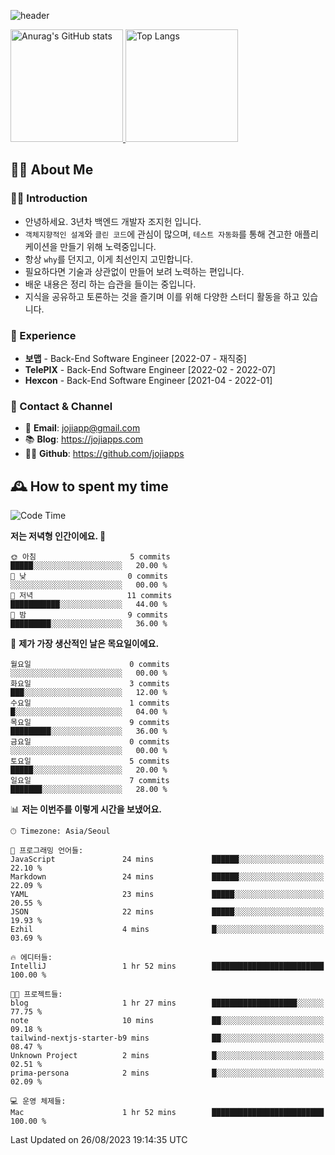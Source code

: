 ![header](https://capsule-render.vercel.app/api?type=transparent&fontColor=6b32af&height=200&text=Back-End%20Developer&fontSize=60)

<a href="#">
  <img height="180px" src="https://github-readme-stats.vercel.app/api?username=jojiapps&show_icons=true&theme=midnight-purple&locale=kr" alt="Anurag's GitHub stats"/>
</a>

<a href="#">
  <img height="180px" src="https://github-readme-stats.vercel.app/api/top-langs/?username=jojiapps&theme=midnight-purple&layout=compact&locale=kr" alt="Top Langs"/>
</a>

## 💁‍♂️ About Me

### 🙇‍♂️ Introduction

- 안녕하세요. 3년차 백엔드 개발자 조지헌 입니다.
- `객체지향적인 설계`와 `클린 코드`에 관심이 많으며, `테스트 자동화`를 통해 견고한 애플리케이션을 만들기 위해 노력중입니다.
- 항상 `why`를 던지고, 이게 최선인지 고민합니다.
- 필요하다면 기술과 상관없이 만들어 보려 노력하는 편입니다.
- 배운 내용은 정리 하는 습관을 들이는 중입니다.
- 지식을 공유하고 토론하는 것을 즐기며 이를 위해 다양한 스터디 활동을 하고 있습니다.

### 💼 Experience

- **보맵** - Back-End Software Engineer [2022-07 - 재직중]
- **TelePIX** - Back-End Software Engineer [2022-02 - 2022-07]
- **Hexcon** - Back-End Software Engineer [2021-04 - 2022-01]

### 🤝 Contact & Channel

- 📧 **Email**: jojiapp@gmail.com
- 📚 **Blog**: https://jojiapps.com
- 👨‍💻 **Github**: https://github.com/jojiapps

## 🕰 How to spent my time
<!--START_SECTION:waka-->
![Code Time](http://img.shields.io/badge/Code%20Time-558%20hrs%204%20mins-blue)

**저는 저녁형 인간이에요. 🦉** 

```text
🌞 아침                     5 commits           █████░░░░░░░░░░░░░░░░░░░░   20.00 % 
🌆 낮　                     0 commits           ░░░░░░░░░░░░░░░░░░░░░░░░░   00.00 % 
🌃 저녁                     11 commits          ███████████░░░░░░░░░░░░░░   44.00 % 
🌙 밤　                     9 commits           █████████░░░░░░░░░░░░░░░░   36.00 % 
```
📅 **제가 가장 생산적인 날은 목요일이에요.** 

```text
월요일                      0 commits           ░░░░░░░░░░░░░░░░░░░░░░░░░   00.00 % 
화요일                      3 commits           ███░░░░░░░░░░░░░░░░░░░░░░   12.00 % 
수요일                      1 commits           █░░░░░░░░░░░░░░░░░░░░░░░░   04.00 % 
목요일                      9 commits           █████████░░░░░░░░░░░░░░░░   36.00 % 
금요일                      0 commits           ░░░░░░░░░░░░░░░░░░░░░░░░░   00.00 % 
토요일                      5 commits           █████░░░░░░░░░░░░░░░░░░░░   20.00 % 
일요일                      7 commits           ███████░░░░░░░░░░░░░░░░░░   28.00 % 
```


📊 **저는 이번주를 이렇게 시간을 보냈어요.** 

```text
🕑︎ Timezone: Asia/Seoul

💬 프로그래밍 언어들: 
JavaScript               24 mins             ██████░░░░░░░░░░░░░░░░░░░   22.10 % 
Markdown                 24 mins             ██████░░░░░░░░░░░░░░░░░░░   22.09 % 
YAML                     23 mins             █████░░░░░░░░░░░░░░░░░░░░   20.55 % 
JSON                     22 mins             █████░░░░░░░░░░░░░░░░░░░░   19.93 % 
Ezhil                    4 mins              █░░░░░░░░░░░░░░░░░░░░░░░░   03.69 % 

🔥 에디터들: 
IntelliJ                 1 hr 52 mins        █████████████████████████   100.00 % 

🐱‍💻 프로젝트들: 
blog                     1 hr 27 mins        ███████████████████░░░░░░   77.75 % 
note                     10 mins             ██░░░░░░░░░░░░░░░░░░░░░░░   09.18 % 
tailwind-nextjs-starter-b9 mins              ██░░░░░░░░░░░░░░░░░░░░░░░   08.47 % 
Unknown Project          2 mins              █░░░░░░░░░░░░░░░░░░░░░░░░   02.51 % 
prima-persona            2 mins              █░░░░░░░░░░░░░░░░░░░░░░░░   02.09 % 

💻 운영 체제들: 
Mac                      1 hr 52 mins        █████████████████████████   100.00 % 
```


 Last Updated on 26/08/2023 19:14:35 UTC
<!--END_SECTION:waka-->
